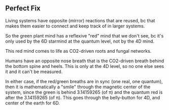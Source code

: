 ## Perfect Fix

Living systems have opposite (mirror) reactions that are reused, bc that makes them easier to connect and keep track of in larger systems.

So the green plant mind has a reflexive "red" mind that we don't see, bc it's only used by the 6D starmind at the quantum level, not by the 4D mind.

This red mind comes to life as CO2-driven roots and fungal networks.

Humans have an opposite nose breath that is the CO2-driven breath behind the bottom spine and heels. This is only at the 4D level, so no one else sees it and it can't be measured.

In either case, if the red/green breaths are in sync (one real, one quantum), then it is mathematically a "smile" through the magnetic center of the system, since the green is behind 3.14159265 (of π) and the quantum red is after the 3.14159265 (of π). This goes through the belly-button for 4D, and center of the earth for 6D.
